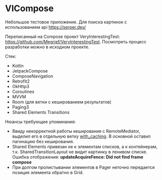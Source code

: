 # VICompose
Небольшое тестовое приложение. Для поиска картинок с использованием api <https://serper.dev/>


Переписанный на Compose проект VeryInterestingTest: <https://github.com/Megrief/VeryInterestingTest>. Посмотреть процесс разработки можно в исходном проекте.


Стек:
 - Kotlin
 - JetpackCompose
 - ComposeNavigation
 - Retrofit2
 - OkHttp3
 - Coroutines
 - MVVM
 - Room (для ветки с кешированием результатов)
 - Paging3
 - Shared Elements Transitions


Нюансы требующие упоминания:
 - Ввиду некорректной работы кеширования с RemoteMediator, выделил его в отдельную ветку [with_caching](https://github.com/Megrief/VICompose/tree/with_caching). В основной оставил пагинацию без кеширования.
 - Shared Elements привязан не к элементам списков, а к контейнерам, т.к. SharedTransitionLayout не видит картинку в ленивом списке. Ошибка отображения: **updateAcquireFence: Did not find frame compose**
 - При долгом пролистывании элементов в Pager неточно передается позиция элемента обратно в Grid.
